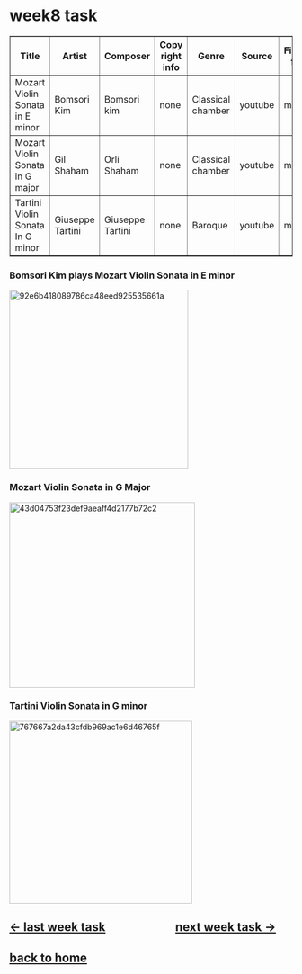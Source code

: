 # week8 task
<table border="1">
  <tr>
    <th>Title </th>
    <th>Artist</th>
    <th>Composer</th>
    <th> Copy right info</th>
    <th> Genre </th>
    <th> Source </th>
    <th>File/audio format </th>
    <th> number of channels</th>
    <th> sample rate</th>
    <th> Bits per second </th>
    <th> Duration </th>
  </tr>
  <tr>
    <td>Mozart Violin Sonata in E minor </td>
    <td>Bomsori Kim</td>
    <td>Bomsori kim</td>
    <td>none</td>
    <td>Classical chamber</td>
    <td>youtube</td>
    <td>mp3</td>
    <td>1</td>
    <td>44100HZ</td>
    <td>192kbps</td>
    <td>13:18</td>
  </tr>
  <tr>
    <td>Mozart Violin Sonata in G major </td>
    <td>Gil Shaham</td>
    <td>Orli Shaham</td>
    <td>none</td>
    <td>Classical chamber</td>
    <td>youtube</td>
    <td>mp3</td>
    <td>2</td>
    <td>44100HZ</td>
    <td>192kbps</td>
    <td>16:09</td>
  </tr>
   <tr>
    <td>Tartini Violin Sonata In G minor </td>
    <td>Giuseppe Tartini </td>
    <td>Giuseppe Tartini</td>
    <td>none</td>
    <td>Baroque</td>
    <td>youtube</td>
    <td>mp3</td>
    <td>2</td>
    <td>44100HZ</td>
    <td>192kbps</td>
    <td>16:30</td>
  </tr>
</table>

### Bomsori Kim plays Mozart Violin Sonata in E minor 
<img width="318" alt="92e6b418089786ca48eed925535661a" src="https://github.com/letian7/MCA-2023/assets/146345116/3bb04dc0-f194-4b97-a622-809a79aa90cc">

### Mozart Violin Sonata in G Major
<img width="330" alt="43d04753f23def9aeaff4d2177b72c2" src="https://github.com/letian7/MCA-2023/assets/146345116/515e3281-554c-4650-9224-c2f479628d4f">

### Tartini Violin Sonata in G minor 
<img width="325" alt="767667a2da43cfdb969ac1e6d46765f" src="https://github.com/letian7/MCA-2023/assets/146345116/c0eb0b9e-c965-437b-bf0a-d99a8a9c5e6e">

## [&larr; last week task](week7.md) &nbsp;&nbsp;&nbsp; &nbsp;&nbsp;&nbsp; &nbsp;&nbsp;&nbsp; &nbsp;&nbsp;&nbsp; &nbsp;&nbsp;&nbsp; &nbsp;&nbsp;&nbsp; [next week task &rarr;](week9.md)
## [back to home](README.md)





